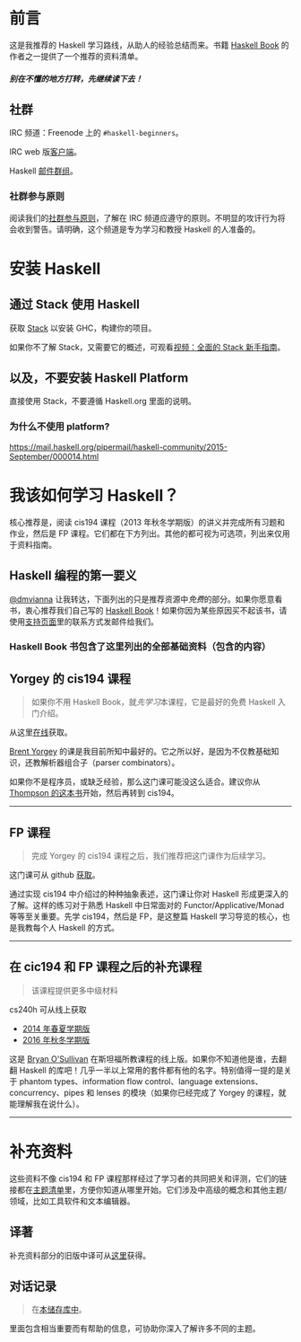# 前言

这是我推荐的 Haskell 学习路线，从助人的经验总结而来。书籍 [Haskell Book](http://haskellbook.com/) 的作者之一提供了一个推荐的资料清单。

#### *别在不懂的地方打转，先继续读下去！*

## 社群

IRC 频道：Freenode 上的 `#haskell-beginners`。

IRC web 版[客户端](http://webchat.freenode.net/)。

Haskell [邮件群组](https://wiki.haskell.org/Mailing_lists)。

### 社群参与原则

阅读我们的[社群参与原则](coc.md)，了解在 IRC 频道应遵守的原则。不明显的攻讦行为将会收到警告。请明确，这个频道是专为学习和教授 Haskell 的人准备的。

# 安装 Haskell

## 通过 Stack 使用 Haskell

获取 [Stack](http://haskellstack.org) 以安装 GHC，构建你的项目。

如果你不了解 Stack，又需要它的概述，可观看[视频：全面的 Stack 新手指南](https://www.youtube.com/watch?v=sRonIB8ZStw)。

## 以及，不要安装 Haskell Platform

直接使用 Stack，不要遵循 Haskell.org 里面的说明。

### 为什么不使用 platform?

https://mail.haskell.org/pipermail/haskell-community/2015-September/000014.html


# 我该如何学习 Haskell？

核心推荐是，阅读 cis194 课程（2013 年秋冬学期版）的讲义并完成所有习题和作业，然后是 FP 课程。它们都在下方列出。其他的都可视为可选项，列出来仅用于资料指南。

## Haskell 编程的第一要义

[@dmvianna](https://github.com/dmvianna) 让我转达，下面列出的只是推荐资源中*免费*的部分。如果你愿意看书，衷心推荐我们自己写的 [Haskell Book](http://haskellbook.com/)！如果你因为某些原因买不起该书，请使用[支持页面](http://haskellbook.com/support.html)里的联系方式发邮件给我们。

### Haskell Book 书包含了这里列出的全部基础资料（包含的内容）

## Yorgey 的 cis194 课程

> 如果你不用 Haskell Book，就*先学习*本课程，它是最好的免费 Haskell 入门介绍。

从这里[在线](http://www.seas.upenn.edu/~cis194/spring13/lectures.html)获取。

[Brent Yorgey](https://byorgey.wordpress.com) 的课是我目前所知中最好的。它之所以好，是因为不仅教基础知识，还教解析器组合子（parser combinators）。

如果你不是程序员，或缺乏经验，那么这门课可能没这么适合。建议你从
[Thompson 的这本书](http://www.haskellcraft.com/craft3e/Home.html)开始，然后再转到 cis194。

---

## FP 课程

> 完成 Yorgey 的 cis194 课程之后，我们推荐把这门课作为后续学习。

这门课可从 github [获取](https://github.com/bitemyapp/fp-course)。

通过实现 cis194 中介绍过的种种抽象表述，这门课让你对 Haskell 形成更深入的了解。这样的练习对于熟悉 Haskell 中日常面对的 Functor/Applicative/Monad 等等至关重要。先学 cis194，然后是 FP，是这整篇 Haskell 学习导览的核心，也是我教每个人 Haskell 的方式。

---

## 在 cic194 和 FP 课程之后的补充课程

> 该课程提供更多中级材料

cs240h 可从线上获取

 * [2014 年春夏学期版](http://www.scs.stanford.edu/14sp-cs240h/)
 * [2016 年秋冬学期版](http://www.scs.stanford.edu/16wi-cs240h/)


这是 [Bryan O'Sullivan](https://github.com/bos) 在斯坦福所教课程的线上版。如果你不知道他是谁，去翻翻 Haskell 的库吧！几乎一半以上常用的套件都有他的名字。特别值得一提的是关于 phantom types、information flow control、language extensions、concurrency、pipes 和 lenses 的模块（如果你已经完成了 Yorgey 的课程，就能理解我在说什么）。

---

# 补充资料

这些资料不像 cis194 和 FP 课程那样经过了学习者的共同把关和评测，它们的链接都在[主题清单](/specific_topics.md)里，方便你知道从哪里开始。它们涉及中高级的概念和其他主题/领域，比如工具软件和文本编辑器。

## 译著

补充资料部分的旧版中译可从[这里](https://github.com/bitemyapp/learnhaskell/blob/213dcb9decdce7f6f472247f0d4b82447e015f1d/guide-zh_CN.md#---do--list-comprehension%E7%AE%80%E4%BE%BF%E8%AF%AD%E6%B3%95%E5%88%B0%E5%BA%95%E6%98%AF%E4%BB%80%E4%B9%88)获得。

## 对话记录

> 在[本储存库中](dialogues.md)。

里面包含相当重要而有帮助的信息，可协助你深入了解许多不同的主题。
